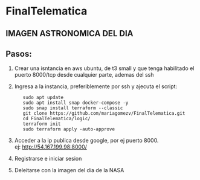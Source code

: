 # FinalTelematica
## IMAGEN ASTRONOMICA DEL DIA
## Pasos:

 1. Crear una isntancia en aws ubuntu, de t3 small y que tenga
    habilitado el puerto 8000/tcp desde cualquier parte, ademas del ssh
  2. Ingresa a la instancia, preferiblemente por ssh y ajecuta el script:

   
	 

		    sudo apt update
            sudo apt install snap docker-compose -y
            sudo snap install terraform --classic
            git clone https://github.com/mariagomezv/FinalTelematica.git
            cd FinalTelematica/logic/
            terraform init
            sudo terraform apply -auto-approve

 2. Acceder a la ip publica desde google, por ej puerto 8000.    
		 ej: http://54.167.199.98:8000/
  4. Registrarse e iniciar sesion
  5. Deleitarse con la imagen del dia de la NASA
  
